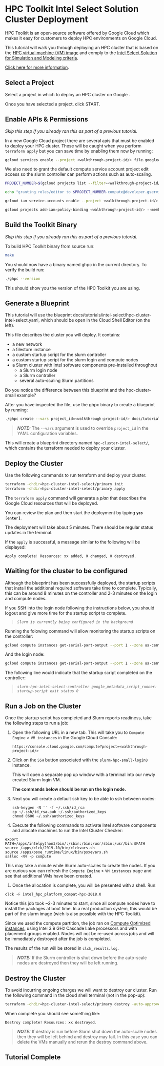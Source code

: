 # HPC Toolkit Intel Select Solution Cluster Deployment

HPC Toolkit is an open-source software offered by Google Cloud which makes it
easy for customers to deploy HPC environments on Google Cloud.

This tutorial will walk you through deploying an HPC cluster that is based on the [HPC virtual machine (VM) image](https://cloud.google.com/compute/docs/instances/create-hpc-vm) and comply to the [Intel Select Solution for Simulation and Modeling criteria](https://www.intel.com/content/www/us/en/products/solutions/select-solutions/hpc/simulation-modeling.html).

[Click here for more information](https://cloud.google.com/compute/docs/instances/create-intel-select-solution-hpc-clusters).

## Select a Project

Select a project in which to deploy an HPC cluster on Google .

<walkthrough-project-setup billing="true"></walkthrough-project-setup>

Once you have selected a project, click START.

## Enable APIs & Permissions

*Skip this step if you already ran this as part of a previous tutorial.*

In a new Google Cloud project there are several apis that must be enabled to
deploy your HPC cluster. These will be caught when you perform `terraform apply`
but you can save time by enabling them now by running:

<!-- Tried the native way to do this and it timed out. Leaving comment here for future reference. -->
<!-- <walkthrough-enable-apis apis="file.googleapis.com,compute.googleapis.com"></walkthrough-enable-apis> -->

```bash
gcloud services enable --project <walkthrough-project-id/> file.googleapis.com compute.googleapis.com
```

We also need to grant the default compute service account project edit access so
the slurm controller can perform actions such as auto-scaling.

<!-- Tried getting PROJECT_NUMBER using <walkthrough-project-number/> but returns empty string. -->

```bash
PROJECT_NUMBER=$(gcloud projects list --filter=<walkthrough-project-id/> --format='value(PROJECT_NUMBER)')

echo "granting roles/editor to $PROJECT_NUMBER-compute@developer.gserviceaccount.com"

gcloud iam service-accounts enable --project <walkthrough-project-id/> "$PROJECT_NUMBER"-compute@developer.gserviceaccount.com

gcloud projects add-iam-policy-binding <walkthrough-project-id/> --member=serviceAccount:"$PROJECT_NUMBER"-compute@developer.gserviceaccount.com --role=roles/editor
```

## Build the Toolkit Binary

*Skip this step if you already ran this as part of a previous tutorial.*

To build HPC Toolkit binary from source run:

```bash
make
```

You should now have a binary named ghpc in the current directory. To verify the
build run:

```bash
./ghpc --version
```

This should show you the version of the HPC Toolkit you are using.

## Generate a Blueprint

This tutorial will use the blueprint docs/tutorials/intel-select/hpc-cluster-intel-select.yaml, which should be open in the Cloud Shell Editor (on the left).

This file describes the cluster you will deploy. It contains:

* a new network
* a filestore instance
* a custom startup script for the slurm controller
* a custom startup script for the slurm login and compute nodes
* a Slurm cluster with Intel software components pre-installed throughout
  * a Slurm login node
  * a Slurm controller
  * several auto-scaling Slurm partitions

Do you notice the difference between this blueprint and the hpc-cluster-small example?

After you have inspected the file, use the ghpc binary to create a blueprint by running:

```bash
./ghpc create --vars project_id=<walkthrough-project-id/> docs/tutorials/intel-select/hpc-cluster-intel-select.yaml
```

> **_NOTE:_** The `--vars` argument is used to override `project_id` in the YAML
> configuration variables.

This will create a blueprint directory named `hpc-cluster-intel-select/`, which
contains the terraform needed to deploy your cluster.

## Deploy the Cluster

Use the following commands to run terraform and deploy your cluster.

```bash
terraform -chdir=hpc-cluster-intel-select/primary init
terraform -chdir=hpc-cluster-intel-select/primary apply
```

The `terraform apply` command will generate a _plan_ that describes the Google
Cloud resources that will be deployed.

You can review the plan and then start the deployment by typing
**`yes [enter]`**.

The deployment will take about 5 minutes. There should be regular status updates
in the terminal.

If the `apply` is successful, a message similar to the following will be
displayed:

<!-- Note: Bash blocks give "copy to cloud shell" option.  -->
<!-- "shell" or "text" is used in places where command should not be run in cloud shell. -->

```shell
Apply complete! Resources: xx added, 0 changed, 0 destroyed.
```

## Waiting for the cluster to be configured

Although the blueprint has been successfully deployed, the startup scripts that
install the additional required software take time to complete. Typically, this can be
around 8 minutes on the controller and 2-3 minutes on the login and compute
nodes.

If you SSH into the login node following the instructions below, you should
logout and give more time for the startup script to complete.

> _`Slurm is currently being configured in the background`_

Running the folowing command will allow monitoring the startup scripts on the controller:

```bash
gcloud compute instances get-serial-port-output --port 1 --zone us-central1-c --project <walkthrough-project-id/> slurm-hpc-intel-select-controller | grep startup-script
```

And the login node:

```bash
gcloud compute instances get-serial-port-output --port 1 --zone us-central1-c --project <walkthrough-project-id/> slurm-hpc-intel-select-login0 | grep startup-script
```

The following line would indicate that the startup script completed on the controller:
>_`slurm-hpc-intel-select-controller google_metadata_script_runner: startup-script exit status 0`_

## Run a Job on the Cluster

Once the startup script has completed and Slurm reports readiness, take the
following steps to run a job:

1. Open the following URL in a new tab. This will take you to `Compute Engine` >
   `VM instances` in the Google Cloud Console:

   <!-- Note: Cannot embed links in Google Cloud tutorial. Tried markdown and html -->

   ```text
   https://console.cloud.google.com/compute?project=<walkthrough-project-id/>
   ```

   <!-- Note: gcloud ssh does not work for cloud shell for google internal projects. -->
   <!-- Tutorial opts to use UI instead -->

1. Click on the `SSH` button associated with the `slurm-hpc-small-login0`
   instance.

   This will open a separate pop up window with a terminal into our newly created
   Slurm login VM.

   **The commands below should be run on the login node.**

1. Next you will create a default ssh key to be able to ssh between nodes:

   ```shell
   ssh-keygen -N '' -f ~/.ssh/id_rsa
   cp ~/.ssh/id_rsa.pub ~/.ssh/authorized_keys
   chmod 0600 ~/.ssh/authorized_keys
   ```

1. Execute the following commands to activate Intel software components and
   allocate machines to run the Intel Cluster Checker:

```shell
export PATH=/apps/intelpython3/bin/:/sbin:/bin:/usr/sbin:/usr/bin:$PATH
source /apps/clck/2019.10/bin/clckvars.sh
source /apps/psxe_runtime/linux/bin/psxevars.sh
salloc -N4 -p compute
```

This may take a minute while Slurm auto-scales to create the nodes. If you are
curious you can refresh the `Compute Engine` > `VM instances` page and see that
additional VMs have been created.

1. Once the allocation is complete, you will be presented with a shell. Run:

```shell
clck -F intel_hpc_platform_compat-hpc-2018.0
```

Notice this job took ~2-3 minutes to start, since all compute nodes have to install the packages at boot time. In a real production system, this would be part of the slurm image (wich is also possible with the HPC Toolkit).

Since we used the compute partition, the job ran on [Compute Optimized
instances](https://cloud.google.com/compute/docs/compute-optimized-machines),
using Intel 3.9 GHz Cascade Lake processors and with placement groups enabled.
Nodes will not be re-used across jobs and will be immediately destroyed after
the job is completed.

The results of the run will be stored in `clck_results.log`.

> **_NOTE:_** If the Slurm controller is shut down before the auto-scale nodes
> are destroyed then they will be left running.

## Destroy the Cluster

To avoid incurring ongoing charges we will want to destroy our cluster. Run the
following command in the cloud shell terminal (not in the pop-up):

```bash
terraform -chdir=hpc-cluster-intel-select/primary destroy -auto-approve
```

When complete you should see something like:

```shell
Destroy complete! Resources: xx destroyed.
```

> **_NOTE:_** If destroy is run before Slurm shut down the auto-scale nodes then
> they will be left behind and destroy may fail. In this case you can delete the
> VMs manually and rerun the destroy command above.

## Tutorial Complete

<walkthrough-conclusion-trophy></walkthrough-conclusion-trophy>
